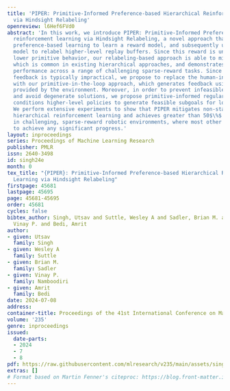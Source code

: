 ```yaml
---
title: 'PIPER: Primitive-Informed Preference-based Hierarchical Reinforcement Learning
  via Hindsight Relabeling'
openreview: l6Hef6FVd0
abstract: 'In this work, we introduce PIPER: Primitive-Informed Preference-based Hierarchical
  reinforcement learning via Hindsight Relabeling, a novel approach that leverages
  preference-based learning to learn a reward model, and subsequently uses this reward
  model to relabel higher-level replay buffers. Since this reward is unaffected by
  lower primitive behavior, our relabeling-based approach is able to mitigate non-stationarity,
  which is common in existing hierarchical approaches, and demonstrates impressive
  performance across a range of challenging sparse-reward tasks. Since obtaining human
  feedback is typically impractical, we propose to replace the human-in-the-loop approach
  with our primitive-in-the-loop approach, which generates feedback using sparse rewards
  provided by the environment. Moreover, in order to prevent infeasible subgoal prediction
  and avoid degenerate solutions, we propose primitive-informed regularization that
  conditions higher-level policies to generate feasible subgoals for lower-level policies.
  We perform extensive experiments to show that PIPER mitigates non-stationarity in
  hierarchical reinforcement learning and achieves greater than 50$\%$ success rates
  in challenging, sparse-reward robotic environments, where most other baselines fail
  to achieve any significant progress.'
layout: inproceedings
series: Proceedings of Machine Learning Research
publisher: PMLR
issn: 2640-3498
id: singh24e
month: 0
tex_title: "{PIPER}: Primitive-Informed Preference-based Hierarchical Reinforcement
  Learning via Hindsight Relabeling"
firstpage: 45681
lastpage: 45695
page: 45681-45695
order: 45681
cycles: false
bibtex_author: Singh, Utsav and Suttle, Wesley A and Sadler, Brian M. and Namboodiri,
  Vinay P. and Bedi, Amrit
author:
- given: Utsav
  family: Singh
- given: Wesley A
  family: Suttle
- given: Brian M.
  family: Sadler
- given: Vinay P.
  family: Namboodiri
- given: Amrit
  family: Bedi
date: 2024-07-08
address:
container-title: Proceedings of the 41st International Conference on Machine Learning
volume: '235'
genre: inproceedings
issued:
  date-parts:
  - 2024
  - 7
  - 8
pdf: https://raw.githubusercontent.com/mlresearch/v235/main/assets/singh24e/singh24e.pdf
extras: []
# Format based on Martin Fenner's citeproc: https://blog.front-matter.io/posts/citeproc-yaml-for-bibliographies/
---
```

